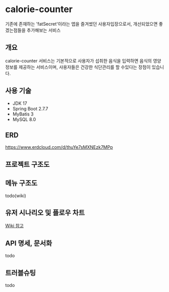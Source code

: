 # calorie-counter
기존에 존재하는 'fatSecret'이라는 앱을 즐겨썼던 사용자입장으로서,  개선되었으면 좋겠는점들을 추가해보는 서비스

## 개요

calorie-counter 서비스는 기본적으로 사용자가 섭취한 음식을 입력하면 음식의 영양정보를 제공하는 서비스이며, 사용자들은 건강한 식단관리를 할 수있다는 장점이 있습니다.


## 사용 기술
* JDK 17
* Spring Boot 2.7.7
* MyBatis 3
* MySQL 8.0

## ERD
https://www.erdcloud.com/d/thuYe7sMXNEzk7MPp

## 프로젝트 구조도


## 메뉴 구조도
todo(wiki)

## 유저 시나리오 및 플로우 차트
[Wiki 참고](https://github.com/f-lab-edu/calorie-counter/wiki/%EC%9C%A0%EC%A0%80-%EC%8B%9C%EB%82%98%EB%A6%AC%EC%98%A4)

## API 명세, 문서화
todo

## 트러블슈팅
todo 

